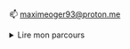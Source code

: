 
📫 maximeoger93@proton.me

<details>
  <summary>Lire mon parcours</summary>
  soon ...
</details>

<!---
maximeoger/maximeoger is a ✨ special ✨ repository because its `README.md` (this file) appears on your GitHub profile.
You can click the Preview link to take a look at your changes.
--->
